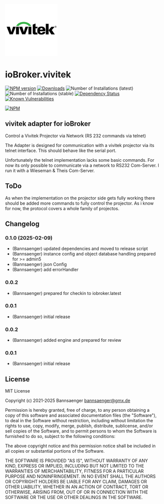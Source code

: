 ![Logo](admin/vivitek.png)
# ioBroker.vivitek

[![NPM version](http://img.shields.io/npm/v/iobroker.vivitek.svg)](https://www.npmjs.com/package/iobroker.vivitek)
[![Downloads](https://img.shields.io/npm/dm/iobroker.vivitek.svg)](https://www.npmjs.com/package/iobroker.vivitek)
![Number of Installations (latest)](http://iobroker.live/badges/vivitek-installed.svg)
![Number of Installations (stable)](http://iobroker.live/badges/vivitek-stable.svg)
[![Dependency Status](https://img.shields.io/david/Bannsaenger/iobroker.vivitek.svg)](https://david-dm.org/Bannsaenger/iobroker.vivitek)
[![Known Vulnerabilities](https://snyk.io/test/github/Bannsaenger/ioBroker.vivitek/badge.svg)](https://snyk.io/test/github/Bannsaenger/ioBroker.vivitek)

[![NPM](https://nodei.co/npm/iobroker.vivitek.png?downloads=true)](https://nodei.co/npm/iobroker.vivitek/)

## vivitek adapter for ioBroker

Control a Vivitek Projector via Network (RS 232 commands via telnet)

The Adapter is designed for communication with a vivitek projector via its telnet interface.
This should behave like the serial port.

Unfortunately the telnet implementation lacks some basic commands.
For now its only possible to communicate via a network to RS232 Com-Server.
I run it with a Wieseman & Theis Com-Server.

## ToDo
As when the implementation on the projector side gets fully working
there should be added more commands to fully control the projector.
As i know for now, the protocol covers a whole family of projectos.

## Changelog
<!--
    Placeholder for the next version (at the beginning of the line):
    ### **WORK IN PROGRESS**
-->
### 0.1.0 (2025-02-09)
* (Bannsaenger) updated dependencies and moved to release script
* (Bannsaenger) instance config and object database handling prepared for >= admin5
* (Bannsaenger) json Config
* (Bannsaenger) add errorHandler

### 0.0.2
* (Bannsaenger) prepared for checkin to iobroker.latest

### 0.0.1
* (Bannsaenger) initial release

### 0.0.2
* (Bannsaenger) added engine and prepared for review

### 0.0.1
* (Bannsaenger) initial release

## License
MIT License

Copyright (c) 2021-2025 Bannsaenger <bannsaenger@gmx.de>

Permission is hereby granted, free of charge, to any person obtaining a copy
of this software and associated documentation files (the "Software"), to deal
in the Software without restriction, including without limitation the rights
to use, copy, modify, merge, publish, distribute, sublicense, and/or sell
copies of the Software, and to permit persons to whom the Software is
furnished to do so, subject to the following conditions:

The above copyright notice and this permission notice shall be included in all
copies or substantial portions of the Software.

THE SOFTWARE IS PROVIDED "AS IS", WITHOUT WARRANTY OF ANY KIND, EXPRESS OR
IMPLIED, INCLUDING BUT NOT LIMITED TO THE WARRANTIES OF MERCHANTABILITY,
FITNESS FOR A PARTICULAR PURPOSE AND NONINFRINGEMENT. IN NO EVENT SHALL THE
AUTHORS OR COPYRIGHT HOLDERS BE LIABLE FOR ANY CLAIM, DAMAGES OR OTHER
LIABILITY, WHETHER IN AN ACTION OF CONTRACT, TORT OR OTHERWISE, ARISING FROM,
OUT OF OR IN CONNECTION WITH THE SOFTWARE OR THE USE OR OTHER DEALINGS IN THE
SOFTWARE.